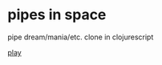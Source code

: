 # pipes in space

pipe dream/mania/etc. clone in clojurescript

[play](https://jobo3208.github.io/pipes-in-space)
